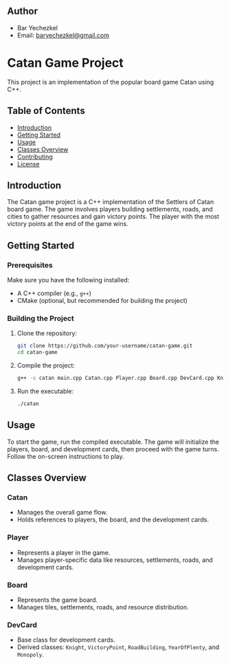 ## Author
- Bar Yechezkel
- Email: baryechezkel@gmail.com

# Catan Game Project

This project is an implementation of the popular board game Catan using C++.

## Table of Contents

- [Introduction](#introduction)
- [Getting Started](#getting-started)
- [Usage](#usage)
- [Classes Overview](#classes-overview)
- [Contributing](#contributing)
- [License](#license)

## Introduction

The Catan game project is a C++ implementation of the Settlers of Catan board game. The game involves players building settlements, roads, and cities to gather resources and gain victory points. The player with the most victory points at the end of the game wins.

## Getting Started

### Prerequisites

Make sure you have the following installed:

- A C++ compiler (e.g., `g++`)
- CMake (optional, but recommended for building the project)

### Building the Project

1. Clone the repository:
    ```bash
    git clone https://github.com/your-username/catan-game.git
    cd catan-game
    ```

2. Compile the project:
    ```bash
    g++ -o catan main.cpp Catan.cpp Player.cpp Board.cpp DevCard.cpp Knight.cpp VictoryPoint.cpp RoadBuilding.cpp YearOfPlenty.cpp Monopoly.cpp
    ```

3. Run the executable:
    ```bash
    ./catan
    ```

## Usage

To start the game, run the compiled executable. The game will initialize the players, board, and development cards, then proceed with the game turns. Follow the on-screen instructions to play.

## Classes Overview

### Catan

- Manages the overall game flow.
- Holds references to players, the board, and the development cards.

### Player

- Represents a player in the game.
- Manages player-specific data like resources, settlements, roads, and development cards.

### Board

- Represents the game board.
- Manages tiles, settlements, roads, and resource distribution.

### DevCard

- Base class for development cards.
- Derived classes: `Knight`, `VictoryPoint`, `RoadBuilding`, `YearOfPlenty`, and `Monopoly`.
 

